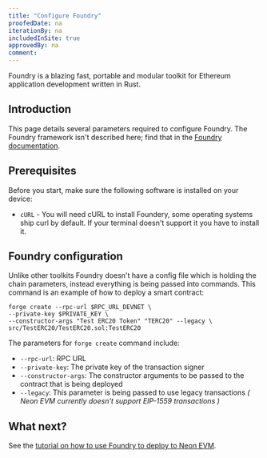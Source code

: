 ```yaml
---
title: "Configure Foundry"
proofedDate: na
iterationBy: na
includedInSite: true
approvedBy: na
comment: 
---
```


Foundry is a blazing fast, portable and modular toolkit for Ethereum application development written in Rust.

## Introduction

This page details several parameters required to configure Foundry. The Foundry framework isn't described here; find that in the [Foundry documentation](https://book.getfoundry.sh).

## Prerequisites
Before you start, make sure the following software is installed on your device:
  * `cURL` - You will need cURL to install Foundery, some operating systems ship curl by default. If your terminal doesn't support it you have to install it.

## Foundry configuration
Unlike other toolkits Foundry doesn't have a config file which is holding the chain parameters, instead everything is being passed into commands. This command is an example of how to deploy a smart contract:
```
forge create --rpc-url $RPC_URL_DEVNET \
--private-key $PRIVATE_KEY \
--constructor-args "Test ERC20 Token" "TERC20" --legacy \
src/TestERC20/TestERC20.sol:TestERC20
```

The parameters for `forge create` command include:
* `--rpc-url`: RPC URL
* `--private-key`: The private key of the transaction signer
* `--constructor-args`: The constructor arguments to be passed to the contract that is being deployed
* `--legacy`: This parameter is being passed to use legacy transactions _( Neon EVM currently doesn't support EIP-1559 transactions )_

## What next?

See the [tutorial on how to use Foundry to deploy to Neon EVM](/docs/developing/deploy_facilities/using_foundry).
